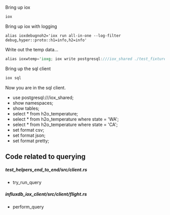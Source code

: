 
Bring up iox
```rust
iox
```

Bring up iox with logging
```
alias ioxdebugnoh2='iox run all-in-one --log-filter debug,hyper::proto::h1=info,h2=info'
```


Write out the temp data...
```rust
alias ioxwtemp='ioxg; iox write postgresql:///iox_shared ./test_fixtures/lineproto/temperature.lp --host http://localhost:8081'
```

Bring up the sql client
```rust
iox sql
```

Now you are in the sql client.

* use postgresql:///iox_shared;
* show namespaces;
* show tables;
* select * from h2o_temperature;
* select * from h2o_temperature where state = 'WA';
* select * from h2o_temperature where state = 'CA';
* set format csv;
* set format json;
* set format pretty;

## Code related to querying

##### test_helpers_end_to_end/src/client.rs

* try_run_query

##### influxdb_iox_client/src/client/flight.rs

* perform_query

